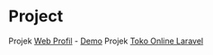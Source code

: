 # Project

Projek <a href="https://github.com/jefriwahyu/webprofile_project">Web Profil</a> - <a href="https://jefriwahyu.github.io/webprofile_project/">Demo</a>
Projek <a href="https://github.com/jefriwahyu/tokonline_laravel">Toko Online Laravel</a>
